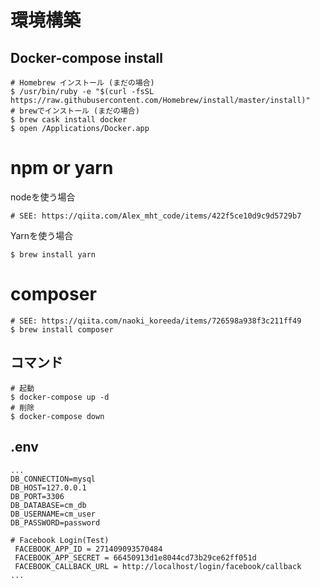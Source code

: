 # 環境構築

## Docker-compose install
```
# Homebrew インストール (まだの場合)
$ /usr/bin/ruby -e "$(curl -fsSL https://raw.githubusercontent.com/Homebrew/install/master/install)"
# brewでインストール (まだの場合)
$ brew cask install docker
$ open /Applications/Docker.app
```

# npm or yarn

nodeを使う場合  
```
# SEE: https://qiita.com/Alex_mht_code/items/422f5ce10d9c9d5729b7
```

Yarnを使う場合  
```
$ brew install yarn
```

# composer

```
# SEE: https://qiita.com/naoki_koreeda/items/726598a938f3c211ff49
$ brew install composer
```

## コマンド
```
# 起動
$ docker-compose up -d
# 削除
$ docker-compose down
```

## .env
```
...
DB_CONNECTION=mysql
DB_HOST=127.0.0.1
DB_PORT=3306
DB_DATABASE=cm_db
DB_USERNAME=cm_user
DB_PASSWORD=password

# Facebook Login(Test)
 FACEBOOK_APP_ID = 271409093570484
 FACEBOOK_APP_SECRET = 66450913d1e8044cd73b29ce62ff051d
 FACEBOOK_CALLBACK_URL = http://localhost/login/facebook/callback
...
```
